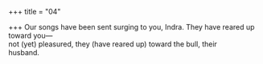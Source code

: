 +++
title = "04"

+++
Our songs have been sent surging to you, Indra. They have reared up  toward you—  
not (yet) pleasured, they (have reared up) toward the bull, their  
husband.  